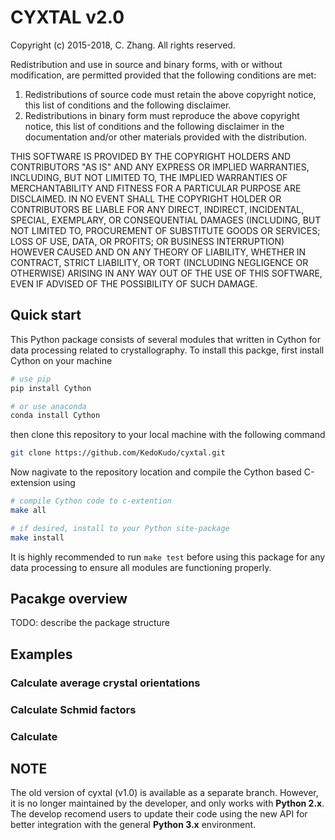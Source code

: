 # CYXTAL v2.0

Copyright (c) 2015-2018, C. Zhang.
All rights reserved.

Redistribution and use in source and binary forms, with or without modification,
are permitted provided that the following conditions are met:

1) Redistributions of source code must retain the above copyright notice, this list of conditions and the following disclaimer.
2) Redistributions in binary form must reproduce the above copyright notice, this list of conditions and the following disclaimer in the documentation and/or other materials provided with the distribution.

THIS SOFTWARE IS PROVIDED BY THE COPYRIGHT HOLDERS AND CONTRIBUTORS "AS IS" AND ANY EXPRESS OR IMPLIED WARRANTIES, INCLUDING, BUT NOT LIMITED TO, THE IMPLIED WARRANTIES OF MERCHANTABILITY AND FITNESS FOR A PARTICULAR PURPOSE ARE DISCLAIMED. IN NO EVENT SHALL THE COPYRIGHT HOLDER OR CONTRIBUTORS BE LIABLE FOR ANY DIRECT, INDIRECT, INCIDENTAL, SPECIAL, EXEMPLARY, OR CONSEQUENTIAL DAMAGES (INCLUDING, BUT NOT LIMITED TO, PROCUREMENT OF SUBSTITUTE GOODS OR SERVICES; LOSS OF USE, DATA, OR PROFITS; OR BUSINESS INTERRUPTION) HOWEVER CAUSED AND ON ANY THEORY OF LIABILITY, WHETHER IN CONTRACT, STRICT LIABILITY, OR TORT (INCLUDING NEGLIGENCE OR OTHERWISE) ARISING IN ANY WAY OUT OF THE USE OF THIS SOFTWARE, EVEN IF ADVISED OF THE POSSIBILITY OF SUCH DAMAGE.

## Quick start

This Python package consists of several modules that written in Cython for data processing related to crystallography.
To install this packge, first install Cython on your machine

```bash
# use pip
pip install Cython

# or use anaconda
conda install Cython
```

then clone this repository to your local machine with the following command

```bash
git clone https://github.com/KedoKudo/cyxtal.git
```

Now nagivate to the repository location and compile the Cython based C-extension using

```bash
# compile Cython code to c-extention
make all

# if desired, install to your Python site-package
make install
```

It is highly recommended to run `make test` before using this package for any data processing to ensure all modules are functioning properly.

## Pacakge overview

TODO: describe the package structure

## Examples

### Calculate average crystal orientations

### Calculate Schmid factors

### Calculate

## NOTE

The old version of cyxtal (v1.0) is available as a separate branch.
However, it is no longer maintained by the developer, and only works with **Python 2.x**.
The develop recomend users to update their code using the new API for better integration with the general **Python 3.x** environment.